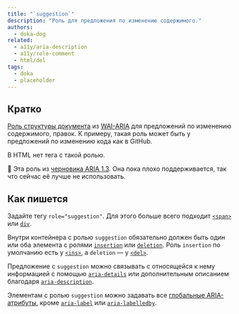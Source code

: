 ```yaml
---
title: "`suggestion`"
description: "Роль для предложения по изменению содержимого."
authors:
  - doka-dog
related:
  - a11y/aria-description
  - a11y/role-comment
  - html/del
tags:
  - doka
  - placeholder
---
```


## Кратко

[Роль структуры документа](/a11y/aria-roles/#roli-struktury-dokumenta) из [WAI-ARIA](/a11y/aria-intro/#specifikaciya) для предложений по изменению содержимого, правок. К примеру, такая роль может быть у предложений по изменению кода как в GitHub.

В HTML нет тега с такой ролью.

<aside>

👶 Эта роль из [черновика ARIA 1.3](https://w3c.github.io/aria/). Она пока плохо поддерживается, так что сейчас её лучше не использовать.

</aside>

## Как пишется

Задайте тегу `role="suggestion"`. Для этого больше всего подходит [`<span>`](/html/span/) или [`div`](/html/div/).

Внутри контейнера с ролью `suggestion` обязательно должен быть один или оба элемента с ролями [`insertion`](/a11y/role-insertion/) или [`deletion`](/a11y/role-deletion/). Роль `insertion` по умолчанию есть у [`<ins>`](/html/ins/), а `deletion` — у [`<del>`](/html/del/).

Предложение с `suggestion` можно связывать с относящейся к нему информацией с помощью [`aria-details`](/a11y/aria-details/) или дополнительным описанием благодаря [`aria-description`](/a11y/aria-description/).

Элементам с ролью `suggestion` можно задавать все [глобальные ARIA-атрибуты](/a11y/aria-attrs/#globalnye-atributy), кроме [`aria-label`](/a11y/aria-label/) или [`aria-labelledby`](/a11y/aria-labelledby/).
